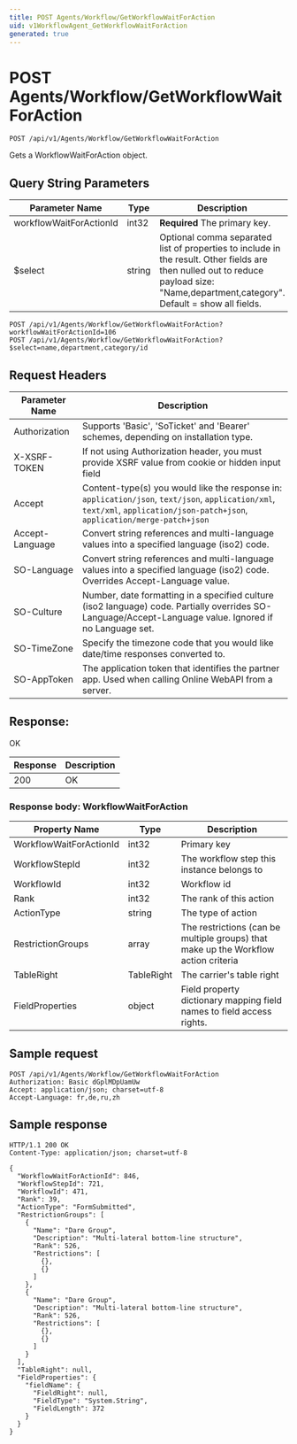 ```yaml
---
title: POST Agents/Workflow/GetWorkflowWaitForAction
uid: v1WorkflowAgent_GetWorkflowWaitForAction
generated: true
---
```


# POST Agents/Workflow/GetWorkflowWaitForAction

```http
POST /api/v1/Agents/Workflow/GetWorkflowWaitForAction
```

Gets a WorkflowWaitForAction object.







## Query String Parameters

| Parameter Name | Type |  Description |
|----------------|------|--------------|
| workflowWaitForActionId | int32 | **Required** The primary key. |
| $select | string |  Optional comma separated list of properties to include in the result. Other fields are then nulled out to reduce payload size: "Name,department,category". Default = show all fields. |

```http
POST /api/v1/Agents/Workflow/GetWorkflowWaitForAction?workflowWaitForActionId=106
POST /api/v1/Agents/Workflow/GetWorkflowWaitForAction?$select=name,department,category/id
```


## Request Headers

| Parameter Name | Description |
|----------------|-------------|
| Authorization  | Supports 'Basic', 'SoTicket' and 'Bearer' schemes, depending on installation type. |
| X-XSRF-TOKEN   | If not using Authorization header, you must provide XSRF value from cookie or hidden input field |
| Accept         | Content-type(s) you would like the response in: `application/json`, `text/json`, `application/xml`, `text/xml`, `application/json-patch+json`, `application/merge-patch+json` |
| Accept-Language | Convert string references and multi-language values into a specified language (iso2) code. |
| SO-Language | Convert string references and multi-language values into a specified language (iso2) code. Overrides Accept-Language value. |
| SO-Culture | Number, date formatting in a specified culture (iso2 language) code. Partially overrides SO-Language/Accept-Language value. Ignored if no Language set. |
| SO-TimeZone | Specify the timezone code that you would like date/time responses converted to. |
| SO-AppToken | The application token that identifies the partner app. Used when calling Online WebAPI from a server. |


## Response:

OK

| Response | Description |
|----------------|-------------|
| 200 | OK |

### Response body: WorkflowWaitForAction

| Property Name | Type |  Description |
|----------------|------|--------------|
| WorkflowWaitForActionId | int32 | Primary key |
| WorkflowStepId | int32 | The workflow step this instance belongs to |
| WorkflowId | int32 | Workflow id |
| Rank | int32 | The rank of this action |
| ActionType | string | The type of action |
| RestrictionGroups | array | The restrictions (can be multiple groups) that make up the Workflow action criteria |
| TableRight | TableRight | The carrier's table right |
| FieldProperties | object | Field property dictionary mapping field names to field access rights. |

## Sample request

```http!
POST /api/v1/Agents/Workflow/GetWorkflowWaitForAction
Authorization: Basic dGplMDpUamUw
Accept: application/json; charset=utf-8
Accept-Language: fr,de,ru,zh
```

## Sample response

```http_
HTTP/1.1 200 OK
Content-Type: application/json; charset=utf-8

{
  "WorkflowWaitForActionId": 846,
  "WorkflowStepId": 721,
  "WorkflowId": 471,
  "Rank": 39,
  "ActionType": "FormSubmitted",
  "RestrictionGroups": [
    {
      "Name": "Dare Group",
      "Description": "Multi-lateral bottom-line structure",
      "Rank": 526,
      "Restrictions": [
        {},
        {}
      ]
    },
    {
      "Name": "Dare Group",
      "Description": "Multi-lateral bottom-line structure",
      "Rank": 526,
      "Restrictions": [
        {},
        {}
      ]
    }
  ],
  "TableRight": null,
  "FieldProperties": {
    "fieldName": {
      "FieldRight": null,
      "FieldType": "System.String",
      "FieldLength": 372
    }
  }
}
```